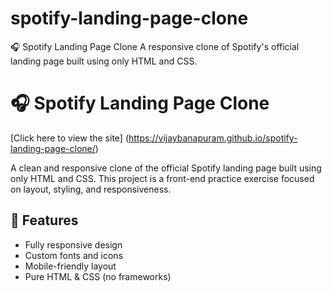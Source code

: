 # spotify-landing-page-clone
🎧 Spotify Landing Page Clone A responsive clone of Spotify's official landing page built using only HTML and CSS.

# 🎧 Spotify Landing Page Clone
[Click here to view the site] (https://vijaybanapuram.github.io/spotify-landing-page-clone/)

A clean and responsive clone of the official Spotify landing page built using only HTML and CSS. This project is a front-end practice exercise focused on layout, styling, and responsiveness.

## 🚀 Features
- Fully responsive design
- Custom fonts and icons
- Mobile-friendly layout
- Pure HTML & CSS (no frameworks)
